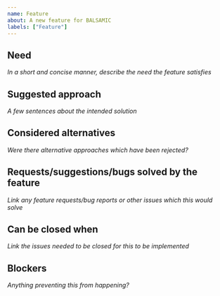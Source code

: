 ```yaml
---
name: Feature
about: A new feature for BALSAMIC
labels: ["Feature"]
---
```


## Need
*In a short and concise manner, describe the need the feature satisfies*

## Suggested approach
*A few sentences about the intended solution* 

## Considered alternatives
*Were there alternative approaches which have been rejected?*

## Requests/suggestions/bugs solved by the feature
*Link any feature requests/bug reports or other issues which this would solve*

## Can be closed when
*Link the issues needed to be closed for this to be implemented*

## Blockers
*Anything preventing this from happening?* 
